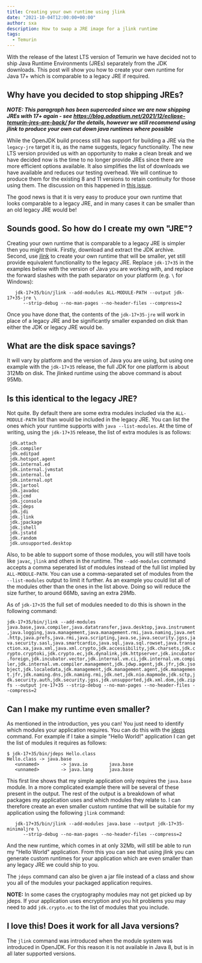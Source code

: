 ```yaml
---
title: Creating your own runtime using jlink
date: "2021-10-04T12:00:00+00:00"
author: sxa
description: How to swap a JRE image for a jlink runtime
tags:
  - Temurin
---
```


With the release of the latest LTS version of Temurin we have decided not to ship Java Runtime Environments (JREs) separately from the JDK downloads.
This post will show you how to create your own runtime for Java 17+ which is comparable to a legacy JRE if required.

## Why have you decided to stop shipping JREs?

***NOTE: This paragraph has been superceded since we are now shipping JREs with 17+ again - see https://blog.adoptium.net/2021/12/eclipse-temurin-jres-are-back/ for the details, however we still recommend using jlink to produce your own cut down java runtimes where possible***

While the OpenJDK build process still has support for building a JRE via the
`legacy-jre` target it is, as the name suggests, legacy functionality.  The
new LTS version provided us with an opportunity to make a clean break and we
have decided now is the time to no longer provide JREs since there are more
efficient options available. It also simplifies the list of downloads we have
available and reduces our testing overhead.  We will continue to produce
them for the existing 8 and 11 versions to retain continuity for those using
them.  The discussion on this happened in
[this issue](https://github.com/adoptium/temurin-build/issues/2683).

The good news is that it is very easy to produce your own runtime that looks
comparable to a legacy JRE, and in many cases it can be smaller than an old
legacy JRE would be!

## Sounds good. So how do I create my own "JRE"?

Creating your own runtime that is comparable to a legacy JRE is simpler
then you might think.  Firstly, download and extract the JDK archive.
Second, use [jlink](https://docs.oracle.com/en/java/javase/17/docs/specs/man/jlink.html)
to create your own runtime that will be smaller, yet still provide
equivalent functionality to the legacy JRE.  Replace `jdk-17+35` in the examples
below with the version of Java you are working with, and replace the forward
slashes with the path separator on your platform (e.g.  `\` for Windows):

```
   jdk-17+35/bin/jlink --add-modules ALL-MODULE-PATH --output jdk-17+35-jre \
      --strip-debug --no-man-pages --no-header-files --compress=2
```

Once you have done that, the contents of the `jdk-17+35-jre` will work in
place of a legacy JRE and be significantly smaller expanded on disk than
either the JDK or legacy JRE would be.

## What are the disk space savings?

It will vary by platform and the version of Java you are using, but using
one example with the `jdk-17+35` release, the full JDK for one platform is
about 312Mb on disk.  The jlinked runtime using the above command is about
95Mb.

## Is this identical to the legacy JRE?

Not quite. By default there are some extra modules included via the
`ALL-MODULE-PATH` list than would be included in the legacy JRE. You can list
the ones which your runtime supports with `java --list-modules`. At the time
of writing, using the `jdk-17+35` release, the list of extra modules is as
follows:

```
 jdk.attach
 jdk.compiler
 jdk.editpad
 jdk.hotspot.agent
 jdk.internal.ed
 jdk.internal.jvmstat
 jdk.internal.le
 jdk.internal.opt
 jdk.jartool
 jdk.javadoc
 jdk.jcmd
 jdk.jconsole
 jdk.jdeps
 jdk.jdi
 jdk.jlink
 jdk.jpackage
 jdk.jshell
 jdk.jstatd
 jdk.random
 jdk.unsupported.desktop
```

Also, to be able to support some of those modules, you will still have tools
like `javac`, `jlink` and others in the runtime.  The `--add-modules`
command accepts a comma seperated list of modules instead of the full list
implied by `ALL-MODULE-PATH`.  You can use a comma-separated set of modules
from the `--list-modules` output to limit it further.  As an example you
could list all of the modules other than the ones in the list above.  Doing
so will reduce the size further, to around 66Mb, saving an extra 29Mb.

As of `jdk-17+35` the full set of modules needed to do this is shown in the
following command:

`jdk-17+35/bin/jlink --add-modules java.base,java.compiler,java.datatransfer,java.desktop,java.instrument,java.logging,java.management,java.management.rmi,java.naming,java.net.http,java.prefs,java.rmi,java.scripting,java.se,java.security.jgss,java.security.sasl,java.smartcardio,java.sql,java.sql.rowset,java.transaction.xa,java.xml,java.xml.crypto,jdk.accessibility,jdk.charsets,jdk.crypto.cryptoki,jdk.crypto.ec,jdk.dynalink,jdk.httpserver,jdk.incubator.foreign,jdk.incubator.vector,jdk.internal.vm.ci,jdk.internal.vm.compiler,jdk.internal.vm.compiler.management,jdk.jdwp.agent,jdk.jfr,jdk.jsobject,jdk.localedata,jdk.management,jdk.management.agent,jdk.management.jfr,jdk.naming.dns,jdk.naming.rmi,jdk.net,jdk.nio.mapmode,jdk.sctp,jdk.security.auth,jdk.security.jgss,jdk.unsupported,jdk.xml.dom,jdk.zipfs --output jre-17+35 --strip-debug --no-man-pages --no-header-files --compress=2`

## Can I make my runtime even smaller?

As mentioned in the introduction, yes you can!  You just need to identify which modules your
application requires.  You can do this with the
[jdeps](https://docs.oracle.com/en/java/javase/17/docs/specs/man/jdeps.html)
command.  For example if I take a simple "Hello World!" application I can
get the list of modules it requires as follows:

```
$ jdk-17+35/bin/jdeps Hello.class
Hello.class -> java.base
   <unnamed>        -> java.io        java.base
   <unnamed>        -> java.lang      java.base
```

This first line shows that my simple application only requires the
`java.base` module.  In a more complicated example there will be several of
these present in the output.  The rest of the output is a breakdown of what
packages my application uses and which modules they relate to.  I can
therefore create an even smaller custom runtime that will be suitable for my
application using the following `jlink` command:

```
   jdk-17+35/bin/jlink --add-modules java.base --output jdk-17+35-minimaljre \
      --strip-debug --no-man-pages --no-header-files --compress=2
```

And the new runtime, which comes in at only 32Mb, will still be able to run
my "Hello World" application.  From this you can see that using jlink you
can generate custom runtimes for your application which are even smaller
than any legacy JRE we could ship to you.

The `jdeps` command can also be given a jar file instead of a class and show
you all of the modules your packaged application requires.

**NOTE:** In some cases the cryptography modules may not get picked up by
jdeps. If your application uses encryption and you hit problems you may need
to add `jdk.crypto.ec` to the list of modules that you include.

## I love this! Does it work for all Java versions?

The `jlink` command was introduced when the module system was introduced in
OpenJDK. For this reason it is not available in Java 8, but is in all later
supported versions.